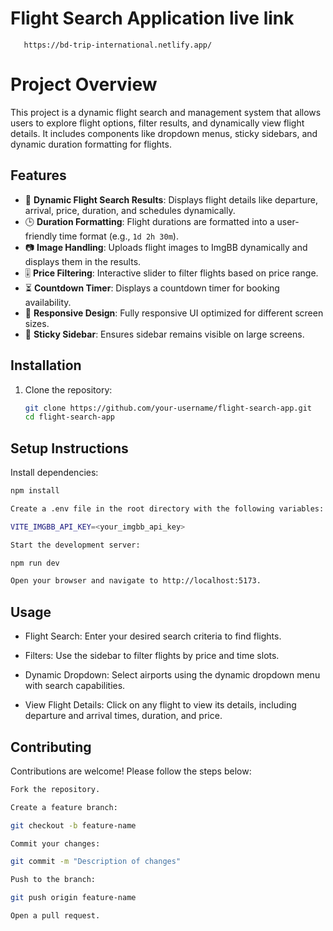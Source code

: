 # Flight Search Application live link

       https://bd-trip-international.netlify.app/

# Project Overview

This project is a dynamic flight search and management system that allows users to explore flight options, filter results, and dynamically view flight details. It includes components like dropdown menus, sticky sidebars, and dynamic duration formatting for flights.

## Features

- 🛫 **Dynamic Flight Search Results**: Displays flight details like departure, arrival, price, duration, and schedules dynamically.
- 🕒 **Duration Formatting**: Flight durations are formatted into a user-friendly time format (e.g., `1d 2h 30m`).
- 📷 **Image Handling**: Uploads flight images to ImgBB dynamically and displays them in the results.
- 🎚️ **Price Filtering**: Interactive slider to filter flights based on price range.
- ⏳ **Countdown Timer**: Displays a countdown timer for booking availability.
- 📱 **Responsive Design**: Fully responsive UI optimized for different screen sizes.
- 🔄 **Sticky Sidebar**: Ensures sidebar remains visible on large screens.

## Installation

1. Clone the repository:
   ```bash
   git clone https://github.com/your-username/flight-search-app.git
   cd flight-search-app
   ```

## Setup Instructions

Install dependencies:

```bash
npm install

Create a .env file in the root directory with the following variables:

VITE_IMGBB_API_KEY=<your_imgbb_api_key>

Start the development server:

npm run dev

Open your browser and navigate to http://localhost:5173.
```

## Usage

- Flight Search: Enter your desired search criteria to find flights.

- Filters: Use the sidebar to filter flights by price and time slots.

- Dynamic Dropdown: Select airports using the dynamic dropdown menu with search capabilities.

- View Flight Details: Click on any flight to view its details, including departure and arrival times, duration, and price.

## Contributing

Contributions are welcome! Please follow the steps below:

```bash
Fork the repository.

Create a feature branch:

git checkout -b feature-name

Commit your changes:

git commit -m "Description of changes"

Push to the branch:

git push origin feature-name

Open a pull request.
```

